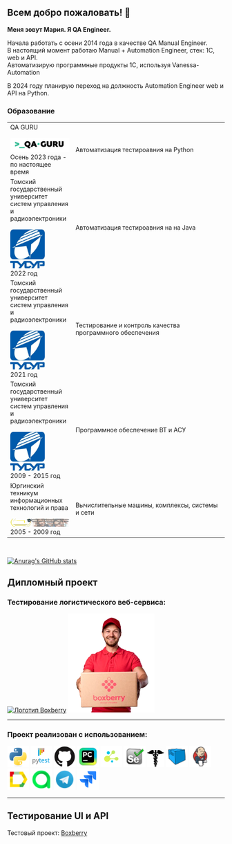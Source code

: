 ## Всем добро пожаловать! :raised_hands:
**Меня зовут Мария. Я QA Engineer.**</br>

Начала работать с осени 2014 года в качестве QA Manual Engineer.</br>
В настоящий момент работаю Manual + Automation Engineer, стек: 1С, web и API.</br> 
Автоматизирую программные продукты 1С, используя Vanessa-Automation</br>

В 2024 году планирую переход на должность Automation Engineer web и API на Python.</br>

### Образование
<table width="100%" border='0'>
   <tr> 
    <td width="30%" valign="bottom">QA GURU</br></br><img src="design/images/qa-guru80.png" width="200"></br>Осень 2023 года - по настоящее время</td><td valign="middle">Автоматизация тестироавния на Python</td></tr>
    <td width="30%" valign="bottom">Томский государственный университет систем управления и радиоэлектроники</br></br><img src="design/images/tusur.jpg" width="80"></br>2022 год</td><td valign="middle">Автоматизация тестироавния на на Java</td></tr>
    <td width="30%" valign="bottom">Томский государственный университет систем управления и радиоэлектроники</br></br><img src="design/images/tusur.jpg" width="80"></br>2021 год</td><td valign="middle">Тестирование и контроль качества программного обеспечения</td></tr>
    <td width="30%" valign="bottom">Томский государственный университет систем управления и радиоэлектроники</br></br><img src="design/images/tusur.jpg" width="80"></br>2009 - 2015 год</td><td valign="middle">Программное обеспечение ВТ и АСУ</td></tr>
    <td width="30%" valign="bottom">Юргинский техникум информационных технологий и права</br></br><img src="design/images/ytmiit.png" width="200"></br>2005 - 2009 год</td><td valign="middle">Вычислительные машины, комплексы, системы и сети</td></tr>
   </tr>
  </table>
  </br>

  [![Anurag's GitHub stats](https://github-readme-stats.vercel.app/api?username=MZhurova)](https://github.com/MZhurova/github-readme-stats)

<!--
- 👋 Hi, I’m @MZhurova
- 👀 I’m interested in ...
- 🌱 I’m currently learning ...
- 💞️ I’m looking to collaborate on ...
- 📫 How to reach me ...
-->

<!---
MZhurova/MZhurova is a ✨ special ✨ repository because its `README.md` (this file) appears on your GitHub profile.
You can click the Preview link to take a look at your changes.
--->

## Дипломный проект

### Тестирование логистического веб-сервиса: 

<a href="https://boxberry.ru/" target="_blank"><img src="https://toplogos.ru/images/thumbs/preview-logo-boxberry.png"  alt="Логотип Boxberry" /></a> <img src="design/images/man.png" width="200">

----
### Проект реализован с использованием:

<img src="design/icons/python-original.svg" width="50" title="Python"> <img src="design/icons/pytest.png" width="50" title="Pytest"> <img src="design/icons/github.svg" width="50" title="GitHub"> <img src="design/icons/intellij_pycharm.png" width="50" title="PyCharm"> <img src="design/icons/selene.png" width="50" title="Selene"> <img src="design/icons/selenium.png" width="50" title="Selenium"> <img src="design/icons/requests.png" width="40" title="Requests"> <img src="design/icons/selenoid.png" width="50" title="Selenoid"> <img src="design/icons/jenkins.png" width="50" title="Jenkins"> <img src="design/icons/allure_report.png" width="50" title="Allure Report"> <img src="design/icons/allure_testops.png" width="50" title="Allure TestOps"> <img src="design/icons/telegram.png" width="50" title="Telegram">  <img src="design/icons/jira.svg" width="50" title="Jira">

----

## Тестирование UI и API

Тестовый проект: <a target="_blank" href="https://github.com/MZhurova/qa_guru_python_8_15">Boxberry</a></br></br>
